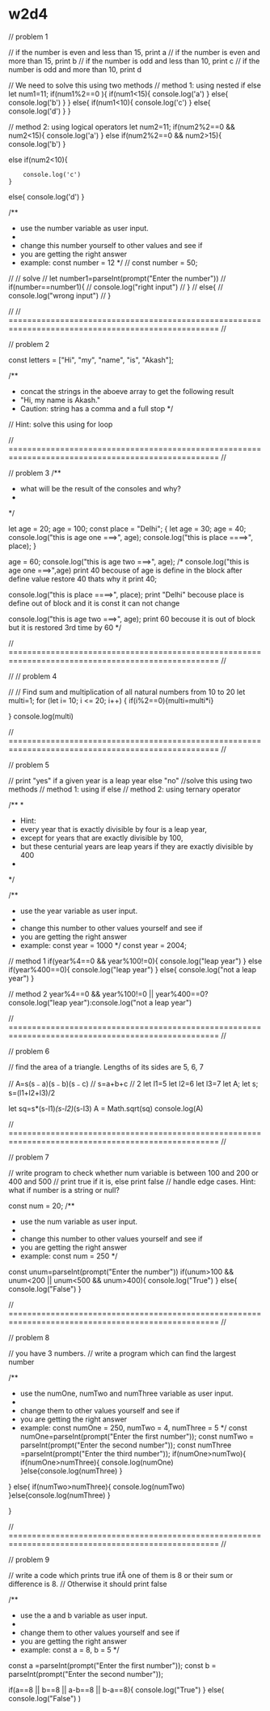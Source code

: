 # w2d4

// problem 1

// if the number is even and less than 15, print a
// if the number is even and more than 15, print b
// if the number is odd and less than 10, print c
// if the number is odd and more than 10, print d

// We need to solve this using two methods
// method 1: using nested if else
let num1=11;
if(num1%2==0 ){
    if(num1<15){
        console.log('a')
    }
    else{
        console.log('b')
    }
}
else{
    if(num1<10){
        console.log('c')
    }
    else{
        console.log('d')
    }
}

// method 2: using logical operators
let num2=11;
if(num2%2==0 && num2<15){
        console.log('a')
    }
else if(num2%2==0 && num2>15){
        console.log('b')
    }

else if(num2<10){
    
        console.log('c')
    }
else{
        console.log('d')
    }




/**
 * use the number variable as user input.
 * 
 * change this number yourself to other values and see if
 * you are getting the right answer
 * example: const number = 12
 */ 
//  const number = 50;
 
// // solve
// let number1=parseInt(prompt("Enter the number"))
// if(number==number1){
//     console.log("right input")
// }
// else{
//     console.log("wrong input")
// }

//  // =================================================================================================== //
 
 // problem 2
 
 const letters = ["Hi", "my", "name", "is", "Akash"];
 
 /**
  * concat the strings in the aboeve array to get the following result
  * "Hi, my name is Akash."
  * Caution: string has a comma and a full stop
  */
 
 // Hint: solve this using for loop
 
 
 
 // =================================================================================================== //
 
 // problem 3
 /**
  * what will be the result of the consoles and why?
  * 
  */
 
 let age = 20;
 age = 100;
 const place = "Delhi";
 {
     let age = 30;
     age = 40;
     console.log("this is age one ===>", age);
     console.log("this is place ====>", place);
 }
 
 age = 60;
 console.log("this is age two ===>", age);
 /* console.log("this is age one ===>",age)  print 40 becouse of age is define in the block after define value restore 40 thats why it print 40;

  console.log("this is place ====>", place); print "Delhi" becouse place is define out of block and it is const it can not change

console.log("this is age two ===>", age); print 60 becouse it is out of block but it is restored 3rd time by 60
 */
 
 // =================================================================================================== //
 
//  // problem 4
 
//  // Find sum and multiplication of  all natural numbers from 10 to 20
 let multi=1;
for (let i= 10; i <= 20; i++) {
   if(i%2==0){multi=multi*i} 
    
}
console.log(multi)
 
 // =================================================================================================== //
 
 // problem 5
 
 // print "yes" if a given year is a leap year else "no"
 //solve this using two methods
 // method 1: using if else
 // method 2: using ternary operator
 
 /**
  *
  * Hint:
  * every year that is exactly divisible by four is a leap year,
  * except for years that are exactly divisible by 100,
  * but these centurial years are leap years if they are exactly divisible by 400
  *
  */
 
 /**
  * use the year variable as user input.
  * 
  * change this number to other values yourself and see if
  * you are getting the right answer
  * example: const year = 1000
  */
 const year = 2004;

 // method 1
 if(year%4==0 && year%100!=0){
    console.log("leap year")
 }
 else if(year%400==0){
    console.log("leap year")
 }
 else{
    console.log("not a leap year")
 }

 // method 2
 year%4==0 && year%100!=0 || year%400==0?console.log("leap year"):console.log("not a leap year")
 
 
 
 // =================================================================================================== //
 
 // problem 6
 
 // find the area of a triangle.  Lengths of its sides are 5, 6, 7
 
//  A=s(s﹣a)(s﹣b)(s﹣c)
// s=a+b+c
// 2
let l1=5
let l2=6
let l3=7
let A;
let s;
s=(l1+l2+l3)/2

let sq=s*(s-l1)*(s-l2)*(s-l3)
A = Math.sqrt(sq)
console.log(A)

 // =================================================================================================== //
 
 // problem 7
 
 
 // write program to check whether num variable is between 100 and 200 or 400 and 500
 // print true if it is, else print false
 // handle edge cases. Hint: what if number is a string or null?
 
 
 const num = 20;
 /**
  * use the num variable as user input.
  * 
  * change this number to other values yourself and see if
  * you are getting the right answer
  * example: const num = 250
  */
 
 const unum=parseInt(prompt("Enter the number"))
    if(unum>100 && unum<200 || unum<500 && unum>400){
        console.log("True")
    }
    else{
        console.log("False")
    }
 

 
 // =================================================================================================== //
 
 // problem 8
 
 // you have 3 numbers.
 // write a program which can find the largest number
 
 /**
  * use the numOne, numTwo and numThree variable as user input.
  * 
  * change them to other values yourself and see if
  * you are getting the right answer
  * example: const numOne = 250, numTwo = 4, numThree = 5
  */
  const numOne=parseInt(prompt("Enter the first number"));
  const numTwo = parseInt(prompt("Enter the second number"));
  const numThree =parseInt(prompt("Enter the third number"));
  if(numOne>numTwo){
    if(numOne>numThree){
        console.log(numOne)
    }else{console.log(numThree)
    }
        
  }
  else{
    if(numTwo>numThree){
        console.log(numTwo)
    }else{console.log(numThree)
    }
      
  }
 
 // =================================================================================================== //
 
 // problem 9
 
 
 // write a code which prints true ifÂ one of them is 8 or their sum or difference is 8. 
 // Otherwise it should print false
 
 

 /**
  * use the a and b variable as user input.
  * 
  * change them to other values yourself and see if
  * you are getting the right answer
  * example: const a = 8, b = 5
  */

  const a =parseInt(prompt("Enter the first number"));
  const b = parseInt(prompt("Enter the second number"));

  if(a==8 || b==8 || a-b==8 || b-a==8){
    console.log("True")
  }
  else(
    console.log("False")
  )

